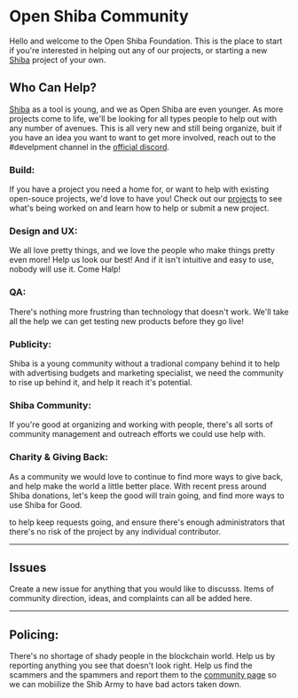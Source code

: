 # Open Shiba Community
Hello and welcome to the Open Shiba Foundation. This is the place to start if you're interested in helping out any of our projects, or starting a new [Shiba](https://www.shibatoken.com/) project of your own.

## Who Can Help?
[Shiba](https://www.shibatoken.com/) as a tool is young, and we as Open Shiba are even younger. As more projects come to life, we'll be looking for all types people to help out with any number of avenues. This is all very new and still being organize, buit if you have an idea you want to want to get more involved, reach out to the #develpment channel in the [official discord](https://discord.gg/shibatoken).

### Build:
If you have a project you need a home for, or want to help with existing open-souce projects, we'd love to have you! Check out our [projects](https://github.com/openshiba/projects) to see what's being worked on and learn how to help or submit a new project.

### Design and UX:
We all love pretty things, and we love the people who make things pretty even more! Help us look our best! And if it isn't intuitive and easy to use, nobody will use it. Come Halp!

### QA:
There's nothing more frustring than technology that doesn't work. We'll take all the help we can get testing new products before they go live!

### Publicity:
Shiba is a young community without a tradional company behind it to help with advertising budgets and marketing specialist, we need the community to rise up behind it, and help it reach it's potential.

### Shiba Community:
If you're good at organizing and working with people, there's all sorts of community management and outreach efforts we could use help with.

### Charity & Giving Back:
As a community we would love to continue to find more ways to give back, and help make the world a little better place. With recent press around Shiba donations, let's keep the good will train going, and find more ways to use Shiba for Good.

to help keep requests going, and ensure there's enough administrators that there's no risk of the project by any individual contributor.

---

## Issues
Create a new issue for anything that you would like to discusss. Items of community direction, ideas, and complaints can all be added here.

---

## Policing:
There's no shortage of shady people in the blockchain world. Help us by reporting anything you see that doesn't look right. Help us find the scammers and the spammers and report them to the [community page](https://github.com/openshiba/community) so we can mobiilize the Shib Army to have bad actors taken down.
